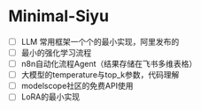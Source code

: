 # Minimal-Siyu

- [ ] LLM 常用框架一个个的最小实现，阿里发布的
- [ ] 最小的强化学习流程
- [ ] n8n自动化流程Agent（结果存储在飞书多维表格）
- [ ] 大模型的temperature与top_k参数，代码理解
- [ ] modelscope社区的免费API使用
- [ ] LoRA的最小实现
